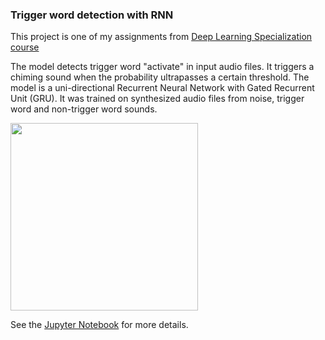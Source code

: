 ### Trigger word detection with RNN
This project is one of my assignments from [Deep Learning Specialization course](https://www.coursera.org/specializations/deep-learning) 

The model detects trigger word "activate" in input audio files. It triggers a chiming sound when the probability ultrapasses a certain threshold. The model is a uni-directional Recurrent Neural Network with Gated Recurrent Unit (GRU). It was trained on synthesized audio files from noise, trigger word and non-trigger word sounds. 

<img src="https://github.com/molly-moon/projects/raw/master/images/trigger-word-detection.png" height=300/>


See the [Jupyter Notebook](https://github.com/molly-moon/projects/blob/master/trigger_word_detection/trigger_word_detection.ipynb) for more details. 